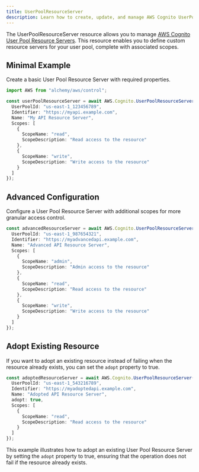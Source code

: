```yaml
---
title: UserPoolResourceServer
description: Learn how to create, update, and manage AWS Cognito UserPoolResourceServers using Alchemy Cloud Control.
---
```



The UserPoolResourceServer resource allows you to manage [AWS Cognito User Pool Resource Servers](https://docs.aws.amazon.com/cognito/latest/userguide/). This resource enables you to define custom resource servers for your user pool, complete with associated scopes.

## Minimal Example

Create a basic User Pool Resource Server with required properties.

```ts
import AWS from "alchemy/aws/control";

const userPoolResourceServer = await AWS.Cognito.UserPoolResourceServer("myResourceServer", {
  UserPoolId: "us-east-1_123456789",
  Identifier: "https://myapi.example.com",
  Name: "My API Resource Server",
  Scopes: [
    {
      ScopeName: "read",
      ScopeDescription: "Read access to the resource"
    },
    {
      ScopeName: "write",
      ScopeDescription: "Write access to the resource"
    }
  ]
});
```

## Advanced Configuration

Configure a User Pool Resource Server with additional scopes for more granular access control.

```ts
const advancedResourceServer = await AWS.Cognito.UserPoolResourceServer("advancedResourceServer", {
  UserPoolId: "us-east-1_987654321",
  Identifier: "https://myadvancedapi.example.com",
  Name: "Advanced API Resource Server",
  Scopes: [
    {
      ScopeName: "admin",
      ScopeDescription: "Admin access to the resource"
    },
    {
      ScopeName: "read",
      ScopeDescription: "Read access to the resource"
    },
    {
      ScopeName: "write",
      ScopeDescription: "Write access to the resource"
    }
  ]
});
```

## Adopt Existing Resource

If you want to adopt an existing resource instead of failing when the resource already exists, you can set the `adopt` property to true.

```ts
const adoptedResourceServer = await AWS.Cognito.UserPoolResourceServer("adoptedResourceServer", {
  UserPoolId: "us-east-1_543216789",
  Identifier: "https://myadoptedapi.example.com",
  Name: "Adopted API Resource Server",
  adopt: true,
  Scopes: [
    {
      ScopeName: "read",
      ScopeDescription: "Read access to the resource"
    }
  ]
});
```

This example illustrates how to adopt an existing User Pool Resource Server by setting the `adopt` property to true, ensuring that the operation does not fail if the resource already exists.
